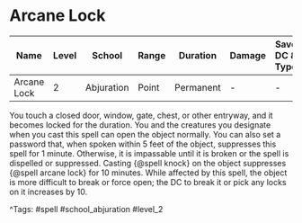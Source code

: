 # Arcane Lock

| Name | Level | School | Range | Duration | Damage | Save DC & Type |
|------|-------|--------|-------|----------|--------|----------------|
| Arcane Lock | 2 | Abjuration | Point | Permanent | - | - |

You touch a closed door, window, gate, chest, or other entryway, and it becomes locked for the duration. You and the creatures you designate when you cast this spell can open the object normally. You can also set a password that, when spoken within 5 feet of the object, suppresses this spell for 1 minute. Otherwise, it is impassable until it is broken or the spell is dispelled or suppressed. Casting {@spell knock} on the object suppresses {@spell arcane lock} for 10 minutes. While affected by this spell, the object is more difficult to break or force open; the DC to break it or pick any locks on it increases by 10.

^Tags: #spell #school_abjuration #level_2